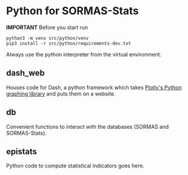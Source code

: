 # Python for SORMAS-Stats
**IMPORTANT** Before you start run 
```
python3 -m venv src/python/venv
pip3 install -r src/python/requirements-dev.txt
```
Always use the python interpreter  from the virtual environment.  

## dash_web
Houses code for Dash, a python framework which takes [Plotly's Python graphing library](https://plotly.com/python/) and puts them on a website.

## db
Convenient functions to interact with the databases (SORMAS and SORMAS-Stats).

## epistats
Python code to compute statistical indicators goes here.